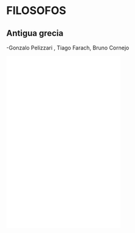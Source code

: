 # FILOSOFOS
## Antigua grecia
-Gonzalo Pelizzari , Tiago Farach, Bruno Cornejo

![](./Pitagoras.md)
![](./Parmenides2.md)
![](./READMEtf.md)

